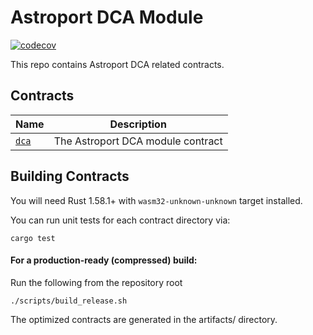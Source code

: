 # Astroport DCA Module

[![codecov](https://codecov.io/gh/astroport-fi/astroport-dca/branch/main/graph/badge.svg?token=WDA8WEI7MI)](https://codecov.io/gh/astroport-fi/astroport-dca)

This repo contains Astroport DCA related contracts.

## Contracts

| Name                   | Description                       |
| ---------------------- | --------------------------------- |
| [`dca`](contracts/dca) | The Astroport DCA module contract |

## Building Contracts

You will need Rust 1.58.1+ with `wasm32-unknown-unknown` target installed.

You can run unit tests for each contract directory via:

```
cargo test
```

#### For a production-ready (compressed) build:

Run the following from the repository root

```
./scripts/build_release.sh
```

The optimized contracts are generated in the artifacts/ directory.
